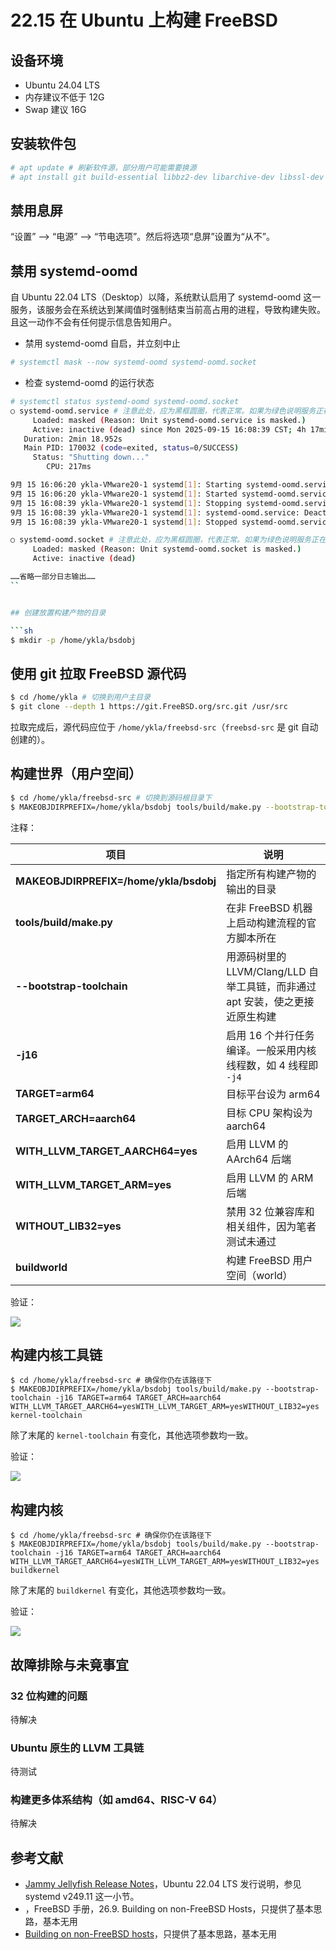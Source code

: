 # 22.15 在 Ubuntu 上构建 FreeBSD

## 设备环境

- Ubuntu 24.04 LTS
- 内存建议不低于 12G
- Swap 建议 16G

## 安装软件包

```sh
# apt update # 刷新软件源，部分用户可能需要换源
# apt install git build-essential libbz2-dev libarchive-dev libssl-dev flex # 安装构建所需软件包和库
```

## 禁用息屏

“设置” ——> “电源” ——> “节电选项”。然后将选项“息屏”设置为“从不”。

## 禁用 systemd-oomd

自 Ubuntu 22.04 LTS（Desktop）以降，系统默认启用了 systemd-oomd 这一服务，该服务会在系统达到某阈值时强制结束当前高占用的进程，导致构建失败。且这一动作不会有任何提示信息告知用户。

- 禁用 systemd-oomd 自启，并立刻中止

```sh
# systemctl mask --now systemd-oomd systemd-oomd.socket
```

- 检查 systemd-oomd 的运行状态

```sh
# systemctl status systemd-oomd systemd-oomd.socket
○ systemd-oomd.service # 注意此处，应为黑框圆圈，代表正常。如果为绿色说明服务正在运行
     Loaded: masked (Reason: Unit systemd-oomd.service is masked.)
     Active: inactive (dead) since Mon 2025-09-15 16:08:39 CST; 4h 17min ago
   Duration: 2min 18.952s
   Main PID: 170032 (code=exited, status=0/SUCCESS)
     Status: "Shutting down..."
        CPU: 217ms

9月 15 16:06:20 ykla-VMware20-1 systemd[1]: Starting systemd-oomd.service - Userspace Out-Of-Memory (OOM) Killer...
9月 15 16:06:20 ykla-VMware20-1 systemd[1]: Started systemd-oomd.service - Userspace Out-Of-Memory (OOM) Killer.
9月 15 16:08:39 ykla-VMware20-1 systemd[1]: Stopping systemd-oomd.service - Userspace Out-Of-Memory (OOM) Killer...
9月 15 16:08:39 ykla-VMware20-1 systemd[1]: systemd-oomd.service: Deactivated successfully.
9月 15 16:08:39 ykla-VMware20-1 systemd[1]: Stopped systemd-oomd.service - Userspace Out-Of-Memory (OOM) Killer.

○ systemd-oomd.socket # 注意此处，应为黑框圆圈，代表正常。如果为绿色说明服务正在运行
     Loaded: masked (Reason: Unit systemd-oomd.socket is masked.)
     Active: inactive (dead)

……省略一部分日志输出……
``


## 创建放置构建产物的目录

```sh
$ mkdir -p /home/ykla/bsdobj 
```

## 使用 git 拉取 FreeBSD 源代码

```sh
$ cd /home/ykla # 切换到用户主目录
$ git clone --depth 1 https://git.FreeBSD.org/src.git /usr/src
```

拉取完成后，源代码应位于 `/home/ykla/freebsd-src`（`freebsd-src` 是 git 自动创建的）。

## 构建世界（用户空间）

```sh
$ cd /home/ykla/freebsd-src # 切换到源码根目录下
$ MAKEOBJDIRPREFIX=/home/ykla/bsdobj tools/build/make.py --bootstrap-toolchain -j16 TARGET=arm64 TARGET_ARCH=aarch64 WITH_LLVM_TARGET_AARCH64=yes WITH_LLVM_TARGET_ARM=yes WITHOUT_LIB32=yes buildworld # 虽然很长，但这是一行！
```

注释：

| 项目                                     | 说明                           |
| -------------------------------------- | ---------------------------- |
| **MAKEOBJDIRPREFIX=/home/ykla/bsdobj** | 指定所有构建产物的输出的目录     |
| **tools/build/make.py**                | 在非 FreeBSD 机器上启动构建流程的官方脚本所在   |
| **--bootstrap-toolchain**              | 用源码树里的 LLVM/Clang/LLD 自举工具链，而非通过 apt 安装，使之更接近原生构建 |
| **-j16**                               | 启用 16 个并行任务编译。一般采用内核线程数，如 4 线程即 `-j4`      |
| **TARGET=arm64**                       | 目标平台设为 arm64           |
| **TARGET\_ARCH=aarch64**               | 目标 CPU 架构设为 aarch64         |
| **WITH\_LLVM\_TARGET\_AARCH64=yes**    | 启用 LLVM 的 AArch64 后端     |
| **WITH\_LLVM\_TARGET\_ARM=yes**        | 启用 LLVM 的 ARM 后端         |
| **WITHOUT\_LIB32=yes**                 | 禁用 32 位兼容库和相关组件，因为笔者测试未通过             |
| **buildworld**                         | 构建 FreeBSD 用户空间（world）      |


验证：

![](../.gitbook/assets/Ubuntu-fb-wo.png)

## 构建内核工具链

```
$ cd /home/ykla/freebsd-src # 确保你仍在该路径下
$ MAKEOBJDIRPREFIX=/home/ykla/bsdobj tools/build/make.py --bootstrap-toolchain -j16 TARGET=arm64 TARGET_ARCH=aarch64 WITH_LLVM_TARGET_AARCH64=yesWITH_LLVM_TARGET_ARM=yesWITHOUT_LIB32=yes kernel-toolchain
```

除了末尾的 `kernel-toolchain` 有变化，其他选项参数均一致。

验证：

![](../.gitbook/assets/Ubuntu-fb-to.png)

## 构建内核

```
$ cd /home/ykla/freebsd-src # 确保你仍在该路径下
$ MAKEOBJDIRPREFIX=/home/ykla/bsdobj tools/build/make.py --bootstrap-toolchain -j16 TARGET=arm64 TARGET_ARCH=aarch64 WITH_LLVM_TARGET_AARCH64=yesWITH_LLVM_TARGET_ARM=yesWITHOUT_LIB32=yes buildkernel
```

除了末尾的 `buildkernel` 有变化，其他选项参数均一致。

验证：

![](../.gitbook/assets/Ubuntu-fb-ke.png)

## 故障排除与未竟事宜

### 32 位构建的问题

待解决

### Ubuntu 原生的 LLVM 工具链

待测试

### 构建更多体系结构（如 amd64、RISC-V 64）

待解决

## 参考文献

- [Jammy Jellyfish Release Notes](https://discourse.ubuntu.com/t/jammy-jellyfish-release-notes/24668)，Ubuntu 22.04 LTS 发行说明，参见 systemd v249.11 这一小节。
- [](https://docs.freebsd.org/en/books/handbook/cutting-edge/#building-on-non-freebsd-hosts)，FreeBSD 手册，26.9. Building on non-FreeBSD Hosts，只提供了基本思路，基本无用
- [Building on non-FreeBSD hosts](https://wiki.freebsd.org/BuildingOnNonFreeBSD)，只提供了基本思路，基本无用
